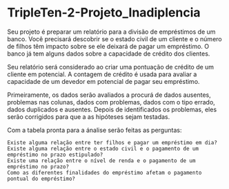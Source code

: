 # TripleTen-2-Projeto_Inadiplencia
Seu projeto é preparar um relatório para a divisão de empréstimos de um banco. Você precisará descobrir se o estado civil de um cliente e o número de filhos têm impacto sobre se ele deixará de pagar um empréstimo. O banco já tem alguns dados sobre a capacidade de crédito dos clientes.

Seu relatório será considerado ao criar uma pontuação de crédito de um cliente em potencial. A contagem de crédito é usada para avaliar a capacidade de um devedor em potencial de pagar seu empréstimo.

Primeiramente, os dados serão avaliados a procurá de dados ausentes, problemas nas colunas, dados com problemas, dados com o tipo errado, dados duplicados e ausentes. Depois de identificados os problemas, eles serão corrigidos para que a as hipóteses sejam testadas.

Com a tabela pronta para a ánalise serão feitas as perguntas:

    Existe alguma relação entre ter filhos e pagar um empréstimo em dia?
    Existe alguma relação entre o estado civil e o pagamento de um empréstimo no prazo estipulado?
    Existe uma relação entre o nível de renda e o pagamento de um empréstimo no prazo?
    Como as diferentes finalidades do empréstimo afetam o pagamento pontual do empréstimo?
